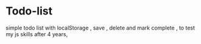 # Todo-list
simple todo list with localStorage , save , delete and mark complete , to test my js skills after 4 years, 

